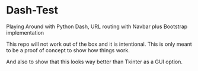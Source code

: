 # Dash-Test
Playing Around with Python Dash, URL routing with Navbar plus Bootstrap implementation

This repo will not work out of the box and it is intentional. This is only meant to be a proof of concept to show how things work.

And also to show that this looks way better than Tkinter as a GUI option.
